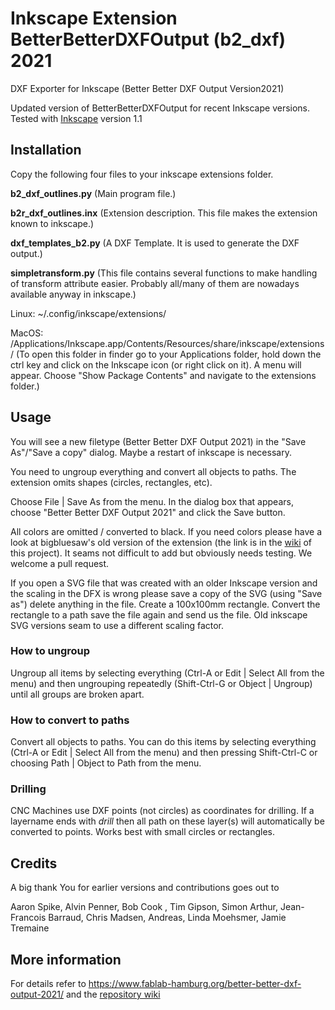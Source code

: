 # Inkscape Extension BetterBetterDXFOutput (b2_dxf) 2021
DXF Exporter for Inkscape (Better Better DXF Output Version2021)

Updated version of BetterBetterDXFOutput for recent Inkscape versions. Tested with [Inkscape](https://inkscape.org) version 1.1

## Installation ##

Copy the following four files to your inkscape extensions folder. 

**b2_dxf_outlines.py** (Main program file.)

**b2r_dxf_outlines.inx** (Extension description. This file makes the extension known to inkscape.)

**dxf_templates_b2.py** (A DXF Template. It is used to generate the DXF output.)

**simpletransform.py** (This file contains several functions to make handling of transform
attribute easier. Probably all/many of them are nowadays available anyway in inkscape.)

Linux:
~/.config/inkscape/extensions/ 

MacOS:
/Applications/Inkscape.app/Contents/Resources/share/inkscape/extensions/ (To open this folder in finder go to your Applications folder, hold down the ctrl key and click on the Inkscape icon (or right click on it). A menu will appear. Choose "Show Package Contents" and navigate to the extensions folder.)

## Usage ##
You will see a new filetype (Better Better DXF Output 2021) in the "Save As"/"Save a copy" dialog. Maybe a restart of inkscape is necessary.

You need to ungroup everything and convert all objects to paths. The extension omits shapes (circles, rectangles, etc).

Choose File | Save As from the menu. In the dialog box that appears, choose "Better Better DXF Output 2021" and click the Save button.

All colors are omitted / converted to black. If you need colors please have a look at bigbluesaw's old version of the extension (the link is in the [wiki](https://github.com/Fab-Lab-Fabulous-St-Pauli-Hamburg-DE/InkscapeExtension_BetterBetterDXFOutput2021/wiki) of this project). It seams not difficult to add but obviously needs testing. We welcome a pull request.

If you open a SVG file that was created with an older Inkscape version and the scaling in the DFX is wrong please save a copy of the SVG (using "Save as") delete anything in the file. Create a 100x100mm rectangle. Convert the rectangle to a path save the file again and send us the file. Old inkscape SVG versions seam to use a different scaling factor.


### How to ungroup ###
Ungroup all items by selecting everything (Ctrl-A or Edit | Select All from the menu) and then ungrouping repeatedly (Shift-Ctrl-G or Object | Ungroup) until all groups are broken apart.

### How to convert to paths ### 
Convert all objects to paths. You can do this items by selecting everything (Ctrl-A or Edit | Select All from the menu) and then pressing Shift-Ctrl-C or choosing Path | Object to Path from the menu.

### Drilling ###

CNC Machines use DXF points (not circles) as coordinates for drilling. If a layername ends with *drill* then all path on these layer(s) will automatically be converted to points. Works best with small circles or rectangles.


## Credits

A big thank You for earlier versions and contributions goes out to

Aaron Spike, Alvin Penner, Bob Cook , Tim Gipson, Simon Arthur, Jean-Francois Barraud, Chris Madsen, Andreas, Linda Moehsmer, Jamie Tremaine

## More information

For details refer to https://www.fablab-hamburg.org/better-better-dxf-output-2021/ and the [repository wiki](https://github.com/Fab-Lab-Fabulous-St-Pauli-Hamburg-DE/InkscapeExtension_BetterBetterDXFOutput2021/wiki)

